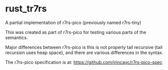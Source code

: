 # rust_tr7rs
A partial implementation of r7rs-pico (previously named r7rs-tiny)

This was created as part of r7rs-pico for testing various parts of the
semantics.

Major differences between r7rs-pico is this is not properly tail
recursive (tail recursion uses heap space), and there are various
differences in the syntax.

The r7rs-pico specification is at: https://github.com/jrincayc/r7rs-pico-spec
